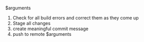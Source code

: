 $arguments

1. Check for all build errors and correct them as they come up
2. Stage all changes
3. create meaningful commit message
4. push to remote $arguments